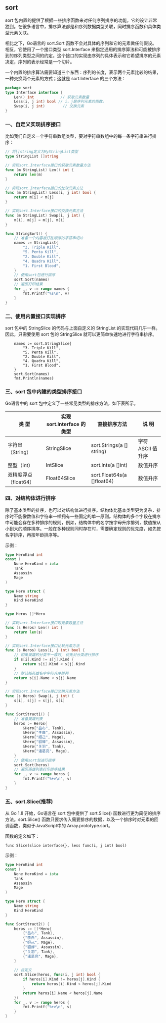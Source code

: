 ##  sort

sort 包内置的提供了根据一些排序函数来对任何序列排序的功能。它的设计非常独到。在很多语言中，排序算法都是和序列数据类型关联，同时排序函数和具体类型元素关联。

相比之下，Go语言的 sort.Sort 函数不会对具体的序列和它的元素做任何假设。相反，它使用了一个接口类型 sort.Interface 来指定通用的排序算法和可能被排序到的序列类型之间的约定。这个接口的实现由序列的具体表示和它希望排序的元素决定，序列的表示经常是一个切片。

一个内置的排序算法需要知道三个东西：序列的长度，表示两个元素比较的结果，一种交换两个元素的方式；这就是 sort.Interface 的三个方法：

```go
package sort
type Interface interface {
    Len() int            // 获取元素数量
    Less(i, j int) bool // i，j是序列元素的指数。
    Swap(i, j int)        // 交换元素
}
```

### 一、自定义实现排序接口

比如我们自定义一个字符串数组类型，要对字符串数组中的每一条字符串进行排序：

```go
// 将[]string定义为MyStringList类型
type StringList []string

// 实现sort.Interface接口的获取元素数量方法
func (m StringList) Len() int {
	return len(m)
}

// 实现sort.Interface接口的比较元素方法
func (m StringList) Less(i, j int) bool {
	return m[i] < m[j]
}

// 实现sort.Interface接口的交换元素方法
func (m StringList) Swap(i, j int) {
	m[i], m[j] = m[j], m[i]
}

func StringSort() {
	// 准备一个内容被打乱顺序的字符串切片
	names := StringList{
		"3. Triple Kill",
		"5. Penta Kill",
		"2. Double Kill",
		"4. Quadra Kill",
		"1. First Blood",
	}
	// 使用sort包进行排序
	sort.Sort(names)
	// 遍历打印结果
	for _, v := range names {
		fmt.Printf("%s\n", v)
	}
}
```

### 二、使用内置接口实现排序

sort 包中的 StringSlice 的代码与上面自定义的 StringList 的实现代码几乎一样。因此，只需要使用 sort 包的 StringSlice 就可以更简单快速地进行字符串排序。

```
	names := sort.StringSlice{
		"3. Triple Kill",
		"5. Penta Kill",
		"2. Double Kill",
		"4. Quadra Kill",
		"1. First Blood",
	}
	sort.Sort(names)
	fmt.Println(names)
```

### 三、sort 包中内建的类型排序接口

Go语言中的 sort 包中定义了一些常见类型的排序方法，如下表所示。

| 类  型                | 实现 sort.lnterface 的类型 | 直接排序方法               | 说  明            |
| --------------------- | -------------------------- | -------------------------- | ----------------- |
| 字符串（String）      | StringSlice                | sort.Strings(a [] string)  | 字符 ASCII 值升序 |
| 整型（int）           | IntSlice                   | sort.Ints(a []int)         | 数值升序          |
| 双精度浮点（float64） | Float64Slice               | sort.Float64s(a []float64) | 数值升序          |



### 四、对结构体进行排序

除了基本类型的排序，也可以对结构体进行排序。结构体比基本类型更为复杂，排序时不能像数值和字符串一样拥有一些固定的单一原则。结构体的多个字段在排序中可能会存在多种排序的规则，例如，结构体中的名字按字母升序排列，数值按从小到大的顺序排序。一般在多种规则同时存在时，需要确定规则的优先度，如先按名字排序，再按年龄排序等。

示例：

```go
type HeroKind int
const (
	None HeroKind = iota
	Tank
	Assassin
	Mage
)

type Hero struct {
	Name string
	Kind HeroKind
}

type Heros []*Hero

// 实现sort.Interface接口取元素数量方法
func (s Heros) Len() int {
	return len(s)
}

// 实现sort.Interface接口比较元素方法
func (s Heros) Less(i, j int) bool {
	// 如果英雄的分类不一致时, 优先对分类进行排序
	if s[i].Kind != s[j].Kind {
		return s[i].Kind < s[j].Kind
	}
	// 默认按英雄名字字符升序排列
	return s[i].Name < s[j].Name
}

// 实现sort.Interface接口交换元素方法
func (s Heros) Swap(i, j int) {
	s[i], s[j] = s[j], s[i]
}

func SortStruct1() {
	// 准备英雄列表
	heros := Heros{
		&Hero{"吕布", Tank},
		&Hero{"李白", Assassin},
		&Hero{"妲己", Mage},
		&Hero{"貂蝉", Assassin},
		&Hero{"关羽", Tank},
		&Hero{"诸葛亮", Mage},
	}
	// 使用sort包进行排序
	sort.Sort(heros)
	// 遍历英雄列表打印排序结果
	for _, v := range heros {
		fmt.Printf("%+v\n", v)
	}
}
```

### 五、sort.Slice(推荐)

从 Go 1.8 开始，Go语言在 sort 包中提供了 sort.Slice() 函数进行更为简便的排序方法。sort.Slice() 函数只要求传入需要排序的数据，以及一个排序时对元素的回调函数，类似于JavaScript中的 Array.prototype.sort。

函数的定义如下：

```
func Slice(slice interface{}, less func(i, j int) bool)
```

示例：

```go
type HeroKind int
const (
	None HeroKind = iota
	Tank
	Assassin
	Mage
)

type Hero struct {
	Name string
	Kind HeroKind
}

func SortStruct2() {
	heros := []*Hero{
		{"吕布", Tank},
		{"李白", Assassin},
		{"妲己", Mage},
		{"貂蝉", Assassin},
		{"关羽", Tank},
		{"诸葛亮", Mage},
	}
    
    // 自定义
	sort.Slice(heros, func(i, j int) bool {
		if heros[i].Kind != heros[j].Kind {
			return heros[i].Kind < heros[j].Kind
		}
		return heros[i].Name < heros[j].Name
	})
	for _, v := range heros {
		fmt.Printf("%+v\n", v)
	}
}
```
